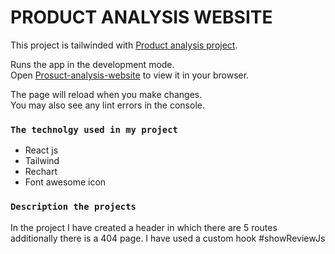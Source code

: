 # PRODUCT ANALYSIS WEBSITE

This project is tailwinded with [Product analysis project](https://github.com/programming-hero-web-course-4/product-analysis-website-shihabsararrafid).






Runs the app in the development mode.\
Open [Prosuct-analysis-website](https://product-analysis-rafid.netlify.app/) to view it in your browser.

The page will reload when you make changes.\
You may also see any lint errors in the console.

### `The technolgy used in my project`
* React js
* Tailwind
* Rechart
* Font awesome icon



### `Description the projects`
In the project I have created a header in which there are 5 routes additionally there is a 404 page.
I have used a custom hook 
#showReviewJs


